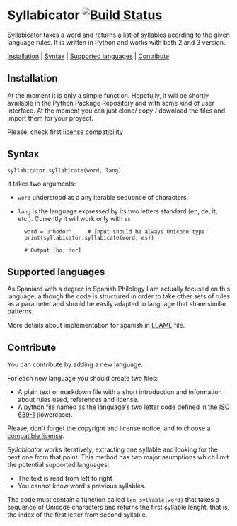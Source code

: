 # Syllabicator [![Build Status](https://travis-ci.com/Versoblanco/syllabicator.svg?branch=master)](https://travis-ci.com/Versoblanco/syllabicator)

Syllabicator takes a word and returns a list of syllables acording to the given language rules. It is written in Python and works with both 2 and 3 version.

[Installation](#installation)
| [Syntax](#syntax)
| [Supported languages](#supported_languages)
| [Contribute](#contribute)

## Installation

At the moment it is only a simple function. Hopefully, it will be shortly available in the Python Package Repository and with some kind of user interface. At the moment you can just clone/ copy / download the files and import them for your proyect.

Please, check first [license compatibility](https://www.gnu.org/licenses/license-list.html#GPLCompatibleLicenses)

## Syntax

<code>syllabicator.syllabicate(word, lang)</code>

It takes two arguments:

- <code>word</code> understood as a any iterable sequence of characters.
- <code>lang</code> is the language expressed by its two letters standard (en, de, it, etc.). Currently it will work only with <code>es</code>

        word = u"hodor"     # Input should be always Unicode type
        print(syllabicator.syllabicate(word, es))

        # Output [ho, dor]


## Supported languages

As Spaniard with a degree in Spanish Philology I am actually focused on this language, although the code is structured in order to take other sets of rules as a parameter and should be easily adapted to language that share similar patterns.

More details about implementation for spanish in [LEAME](/LEAME.md) file.

## Contribute

You can contribute by adding a new language.

For each new language you should create two files:
- A plain text or markdown file with a short introduction and information about rules used, references and license.
- A python file named as the language's two letter code defined in the [ISO 639-1](https://en.wikipedia.org/wiki/List_of_ISO_639-1_codes) (lowercase).

Please, don't forget the copyright and license notice, and to choose a [compatible license](https://www.gnu.org/licenses/license-list.html#GPLCompatibleLicenses).

*Syllabicator* works iteratively, extracting one syllable and looking for the next one from that point. This method has two major asumptions which limit the potential supported languages:

- The text is read from left to right
- You cannot know word's previous syllables.

The code must contain a function called <code>len_syllable(word)</code> that takes a sequence of Unicode characters and returns the first syllable lenght, that is, the index of the first letter from second syllable.
